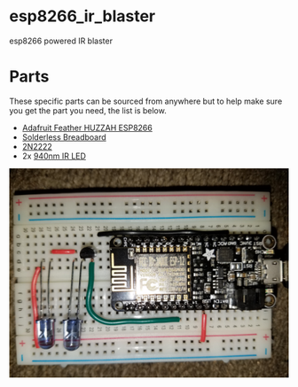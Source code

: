 # esp8266_ir_blaster
esp8266 powered IR blaster

# Parts
These specific parts can be sourced from anywhere but to help make sure you get the part you need, the list is below.
  * [Adafruit Feather HUZZAH ESP8266](https://learn.adafruit.com/adafruit-feather-huzzah-esp8266/overview)
  * [Solderless Breadboard](https://www.amazon.com/BB400-Solderless-Plug-BreadBoard-tie-points/dp/B0040Z1ERO)
  * [2N2222](https://www.amazon.com/gp/product/B00R1M3DA4/)
  * 2x [940nm IR LED](https://www.amazon.com/LED-Infrared-940nm-25-pack/dp/B00GC585IQ/)

![Top down view of build](/schematic.jpg "Top down view")
